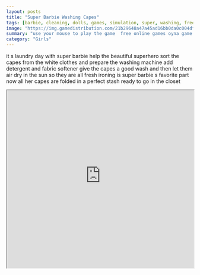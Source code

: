 ```yaml
---
layout: posts
title: "Super Barbie Washing Capes"
tags: [barbie, cleaning, dolls, games, simulation, super, washing, free, online, games, oyna, game, free, games, play, play, games]
image: "https://img.gamedistribution.com/21b29648a47a45ad16bb0da0c004dfba.jpg"
summary: "use your mouse to play the game  free online games oyna game free games play play games"
category: "Girls"
---
```


it s laundry day with super barbie help the beautiful superhero sort the capes from the white clothes and prepare the washing machine add detergent and fabric softener give the capes a good wash and then let them air dry in the sun so they are all fresh ironing is super barbie s favorite part now all her capes are folded in a perfect stash ready to go in the closet

<iframe width="100%" height="480px;" src="https://flash.gamedistribution.com?game=21b29648a47a45ad16bb0da0c004dfba"></iframe>